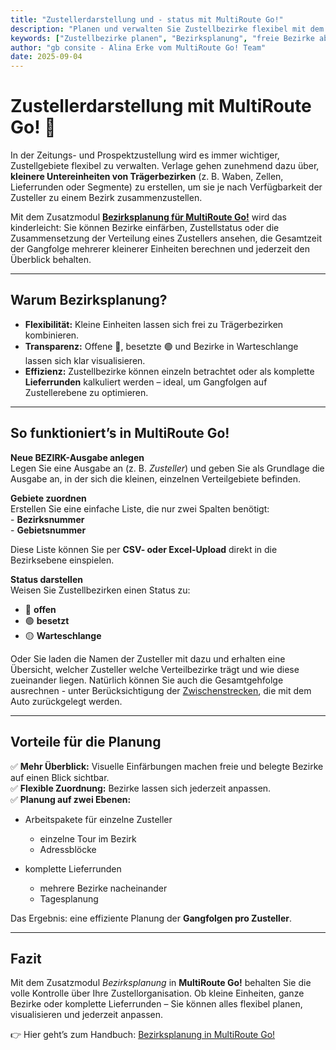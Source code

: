 ```yaml
---
title: "Zustellerdarstellung und - status mit MultiRoute Go!"
description: "Planen und verwalten Sie Zustellbezirke flexibel mit dem Zusatzmodul Bezirksplanung in MultiRoute Go! Offene, besetzte und Warteschlangen-Bezirke auf einen Blick."
keywords: ["Zustellbezirke planen", "Bezirksplanung", "freie Bezirke abbilden", "Zustellerplanung", "Verteilbezirke", "Lieferrunden berechnen", "Gangfolge Zusteller"]
author: "gb consite - Alina Erke vom MultiRoute Go! Team"
date: 2025-09-04
---
```

# Zustellerdarstellung mit MultiRoute Go! 🚀

In der Zeitungs- und Prospektzustellung wird es immer wichtiger, Zustellgebiete flexibel zu verwalten. Verlage gehen zunehmend dazu über, **kleinere Untereinheiten von Trägerbezirken** (z. B. Waben, Zellen, Lieferrunden oder Segmente) zu erstellen, um sie je nach Verfügbarkeit der Zusteller zu einem Bezirk zusammenzustellen.  

Mit dem Zusatzmodul **[Bezirksplanung für MultiRoute Go!](https://go.multiroute.de/handbuch/zusatzmodule/#bezirksplanung)** wird das kinderleicht: Sie können Bezirke einfärben, Zustellstatus oder die Zusammensetzung der Verteilung eines Zustellers ansehen, die Gesamtzeit der Gangfolge mehrerer kleinerer Einheiten berechnen und jederzeit den Überblick behalten.  
<!-- more -->

---

## Warum Bezirksplanung?

- **Flexibilität:** Kleine Einheiten lassen sich frei zu Trägerbezirken kombinieren.  
- **Transparenz:** Offene 🔴, besetzte 🟢 und Bezirke in Warteschlange lassen sich klar visualisieren.  
- **Effizienz:** Zustellbezirke können einzeln betrachtet oder als komplette **Lieferrunden** kalkuliert werden – ideal, um Gangfolgen auf Zustellerebene zu optimieren.  

---

## So funktioniert’s in MultiRoute Go!

**Neue BEZIRK-Ausgabe anlegen**  
   Legen Sie eine Ausgabe an (z. B. *Zusteller*) und geben Sie als Grundlage die Ausgabe an, in der sich die kleinen, einzelnen Verteilgebiete befinden.

**Gebiete zuordnen**  
      Erstellen Sie eine einfache Liste, die nur zwei Spalten benötigt:  
      - **Bezirksnummer**  
      - **Gebietsnummer**  

   Diese Liste können Sie per **CSV- oder Excel-Upload** direkt in die Bezirksebene einspielen.  

**Status darstellen**  
      Weisen Sie Zustellbezirken einen Status zu:  
   - 🔴 **offen**  
   - 🟢 **besetzt**  
   - 🟡 **Warteschlange**  

   Oder Sie laden die Namen der Zusteller mit dazu und erhalten eine Übersicht, welcher Zusteller welche Verteilbezirke trägt und wie diese zueinander liegen. Natürlich können Sie auch die Gesamtgehfolge ausrechnen - unter Berücksichtigung der [Zwischenstrecken](https://go.multiroute.de/handbuch/blog/2025/07/21/zwischenstrecken-in-multiroute-go--intermodales-routing-leicht-gemacht/), die mit dem Auto zurückgelegt werden.

---

## Vorteile für die Planung

✅ **Mehr Überblick:** Visuelle Einfärbungen machen freie und belegte Bezirke auf einen Blick sichtbar.  
✅ **Flexible Zuordnung:** Bezirke lassen sich jederzeit anpassen.  
✅ **Planung auf zwei Ebenen:**

- Arbeitspakete für einzelne Zusteller
  - einzelne Tour im Bezirk  
  - Adressblöcke  

- komplette Lieferrunden
  - mehrere Bezirke nacheinander  
  - Tagesplanung


Das Ergebnis: eine effiziente Planung der **Gangfolgen pro Zusteller**.  

---

## Fazit

Mit dem Zusatzmodul *Bezirksplanung* in **MultiRoute Go!** behalten Sie die volle Kontrolle über Ihre Zustellorganisation. Ob kleine Einheiten, ganze Bezirke oder komplette Lieferrunden – Sie können alles flexibel planen, visualisieren und jederzeit anpassen.  

👉 Hier geht’s zum Handbuch: [Bezirksplanung in MultiRoute Go!](https://go.multiroute.de/handbuch/zusatzmodule/#bezirksplanung)
